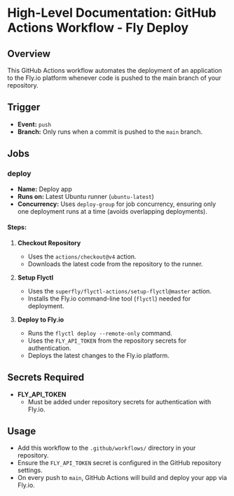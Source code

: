 # High-Level Documentation: GitHub Actions Workflow - Fly Deploy

## Overview

This GitHub Actions workflow automates the deployment of an application to the Fly.io platform whenever code is pushed to the main branch of your repository.

## Trigger

- **Event:** `push`
- **Branch:** Only runs when a commit is pushed to the `main` branch.

## Jobs

### deploy

- **Name:** Deploy app
- **Runs on:** Latest Ubuntu runner (`ubuntu-latest`)
- **Concurrency:** Uses `deploy-group` for job concurrency, ensuring only one deployment runs at a time (avoids overlapping deployments).

#### Steps:

1. **Checkout Repository**
   - Uses the `actions/checkout@v4` action.
   - Downloads the latest code from the repository to the runner.

2. **Setup Flyctl**
   - Uses the `superfly/flyctl-actions/setup-flyctl@master` action.
   - Installs the Fly.io command-line tool (`flyctl`) needed for deployment.

3. **Deploy to Fly.io**
   - Runs the `flyctl deploy --remote-only` command.
   - Uses the `FLY_API_TOKEN` from the repository secrets for authentication.
   - Deploys the latest changes to the Fly.io platform.

## Secrets Required

- **FLY_API_TOKEN**
  - Must be added under repository secrets for authentication with Fly.io.

## Usage

- Add this workflow to the `.github/workflows/` directory in your repository.
- Ensure the `FLY_API_TOKEN` secret is configured in the GitHub repository settings.
- On every push to `main`, GitHub Actions will build and deploy your app via Fly.io.